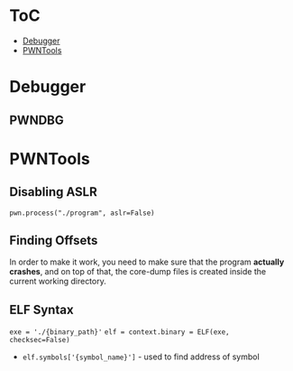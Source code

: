 
# ToC
- [Debugger](#debugger)
- [PWNTools](#pwntools)
# Debugger
## PWNDBG

# PWNTools
## Disabling ASLR
`pwn.process("./program", aslr=False)`

## Finding Offsets
In order to make it work, you need to make sure that the program **actually crashes**, and on top of that, the core-dump files is created inside the current working directory. 

## ELF Syntax
`exe = './{binary_path}'`
`elf = context.binary = ELF(exe, checksec=False)`

- `elf.symbols['{symbol_name}']` - used to find address of symbol
